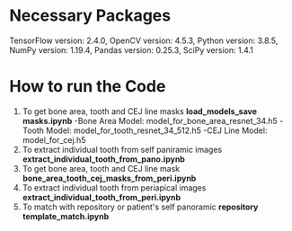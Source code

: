# Necessary Packages
TensorFlow version: 2.4.0, OpenCV version: 4.5.3, Python version: 3.8.5, NumPy version: 1.19.4, Pandas version: 0.25.3, SciPy version: 1.4.1
# How to run the Code
1. To get bone area, tooth and CEJ line masks  <b> load_models_save masks.ipynb</b>
-Bone Area Model: model_for_bone_area_resnet_34.h5
-Tooth Model: model_for_tooth_resnet_34_512.h5
-CEJ Line Model: model_for_cej.h5
3. To extract individual tooth from self paniramic images <b> extract_individual_tooth_from_pano.ipynb</b>
4. To get bone area, tooth and CEJ line mask <b>bone_area_tooth_cej_masks_from_peri.ipynb</b>
5. To extract individual tooth from periapical images <b>extract_individual_tooth_from_peri.ipynb</b>
6. To match with repository or patient's self panoramic <b>repository template_match.ipynb</b>
